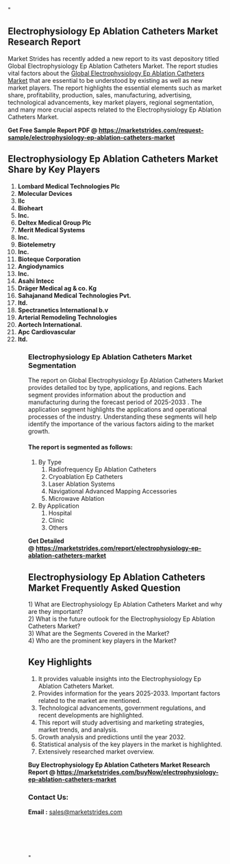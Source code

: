 "<h2>Electrophysiology Ep Ablation Catheters Market Research Report</h2>
<p>Market Strides has recently added a new report to its vast depository titled Global Electrophysiology Ep Ablation Catheters Market. The report studies vital factors about the&nbsp;<a href=https://marketstrides.com/report/electrophysiology-ep-ablation-catheters-market>Global Electrophysiology Ep Ablation Catheters Market</a>&nbsp;that are essential to be understood by existing as well as new market players. The report highlights the essential elements such as market share, profitability, production, sales, manufacturing, advertising, technological advancements, key market players, regional segmentation, and many more crucial aspects related to the Electrophysiology Ep Ablation Catheters Market.</p>
<p><strong>Get Free Sample Report PDF @&nbsp;<a href=https://marketstrides.com/request-sample/electrophysiology-ep-ablation-catheters-market>https://marketstrides.com/request-sample/electrophysiology-ep-ablation-catheters-market</a></strong></p>
<h2><strong>Electrophysiology Ep Ablation Catheters Market Share by Key Players</strong></h2>
<p><strong><ol><li>
Lombard Medical Technologies Plc</li><li>Molecular Devices</li><li>llc</li><li>Bioheart</li><li>Inc.</li><li>Deltex Medical Group Plc</li><li>Merit Medical Systems</li><li>Inc.</li><li>Biotelemetry</li><li>Inc.</li><li>Bioteque Corporation</li><li>Angiodynamics</li><li>Inc.</li><li>Asahi Intecc</li><li>Dräger Medical ag & co. Kg</li><li>Sahajanand Medical Technologies Pvt.</li><li>ltd.</li><li>Spectranetics International b.v</li><li>Arterial Remodeling Technologies</li><li>Aortech International.</li><li>Apc Cardiovascular</li><li>ltd.


</li><ol></strong></p>
<h3><strong>Electrophysiology Ep Ablation Catheters Market Segmentation</strong></h3>
<p>The report on Global Electrophysiology Ep Ablation Catheters Market provides detailed toc by type, applications, and regions. Each segment provides information about the production and manufacturing during the forecast period of 2025-2033
. The application segment highlights the applications and operational processes of the industry. Understanding these segments will help identify the importance of the various factors aiding to the market growth.</p>
<h4>The report is segmented as follows:</h4>
<p><ol><li>By Type<ol><li>Radiofrequency Ep Ablation Catheters</li><li>Cryoablation Ep Catheters</li><li>Laser Ablation Systems</li><li>Navigational Advanced Mapping Accessories</li><li>Microwave Ablation</li></ol></li><li>By Application<ol><li>Hospital</li><li>Clinic</li><li>Others</li></ol></li></ol></p>
<p><strong>Get Detailed @&nbsp;<a href=https://marketstrides.com/report/electrophysiology-ep-ablation-catheters-market>https://marketstrides.com/report/electrophysiology-ep-ablation-catheters-market</a></strong></p>
<h2 class=""clr-white mb-3""><strong>Electrophysiology Ep Ablation Catheters Market Frequently Asked Question</strong></h2>
<div class=""card-header"">1) What are&nbsp;Electrophysiology Ep Ablation Catheters Market and why are they important?
<div class=""card"">
<div class=""card-header"">2) What is the future outlook for the Electrophysiology Ep Ablation Catheters Market?</div>
</div>
</div>
<div class=""card-header"">3) What are the Segments Covered in the Market?</div>
<div class=""card-header"">4) Who are the prominent key players in the Market?</div>
<h2><strong>Key Highlights</strong></h2>
<div class=""card-header"">
<ol>
<li>It provides valuable insights into the Electrophysiology Ep Ablation Catheters Market.</li>
<li>Provides information for the years 2025-2033. Important factors related to the market are mentioned.</li>
<li>Technological advancements, government regulations, and recent developments are highlighted.</li>
<li>This report will study advertising and marketing strategies, market trends, and analysis.</li>
<li>Growth analysis and predictions until the year 2032.</li>
<li>Statistical analysis of the key players in the market is highlighted.</li>
<li>Extensively researched market overview.</li>
</ol>
<p><strong>Buy Electrophysiology Ep Ablation Catheters Market Research Report @&nbsp;<a href=https://marketstrides.com/buyNow/electrophysiology-ep-ablation-catheters-market>https://marketstrides.com/buyNow/electrophysiology-ep-ablation-catheters-market</a></strong></p>
<h3>Contact Us:</h3>
<p><strong>Email :</strong> <a href=mailto:sales@marketstrides.com>sales@marketstrides.com</a></p>
</div>
<p>&nbsp;</p>
<h3>&nbsp;</h3>"

